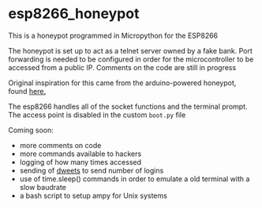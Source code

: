 # esp8266_honeypot
This is a honeypot programmed in Micropython for the ESP8266

The honeypot is set up to act as a telnet server owned by a fake bank.
Port forwarding is needed to be configured in order for the microcontroller to be accessed from a public IP.
Comments on the code are still in progress

Original inspiration for this came from the arduino-powered honeypot, found [here.](https://www.reddit.com/r/arduino/comments/5ngt87/this_is_my_arduinopowered_honeypot_if_you_want_to/)

The esp8266 handles all of the socket functions and the terminal prompt.  The access point is disabled in the custom `boot.py` file

Coming soon:

 - more comments on code
 - more commands available to hackers
 - logging of how many times accessed
 - sending of [dweets](http://dweet.io/) to send number of logins
 - use of time.sleep() commands in order to emulate a old terminal with a slow baudrate
 - a bash script to setup ampy for Unix systems